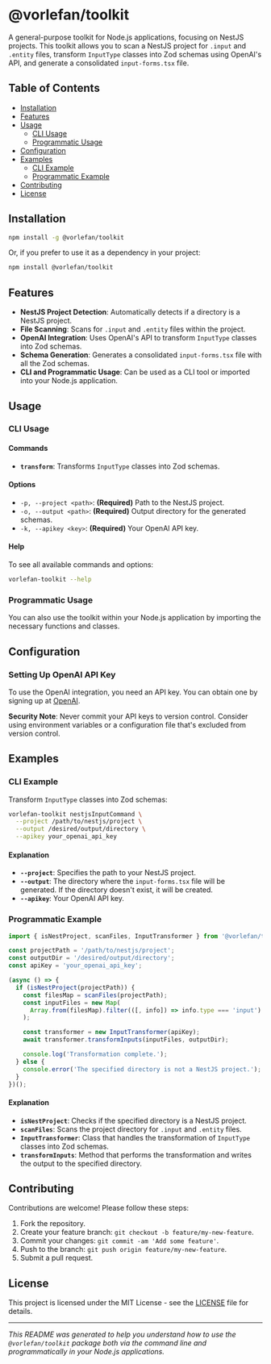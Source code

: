 # @vorlefan/toolkit

A general-purpose toolkit for Node.js applications, focusing on NestJS projects. This toolkit allows you to scan a NestJS project for `.input` and `.entity` files, transform `InputType` classes into Zod schemas using OpenAI's API, and generate a consolidated `input-forms.tsx` file.

## Table of Contents

- [Installation](#installation)
- [Features](#features)
- [Usage](#usage)
  - [CLI Usage](#cli-usage)
  - [Programmatic Usage](#programmatic-usage)
- [Configuration](#configuration)
- [Examples](#examples)
  - [CLI Example](#cli-example)
  - [Programmatic Example](#programmatic-example)
- [Contributing](#contributing)
- [License](#license)

## Installation

```bash
npm install -g @vorlefan/toolkit
```

Or, if you prefer to use it as a dependency in your project:

```bash
npm install @vorlefan/toolkit
```

## Features

- **NestJS Project Detection**: Automatically detects if a directory is a NestJS project.
- **File Scanning**: Scans for `.input` and `.entity` files within the project.
- **OpenAI Integration**: Uses OpenAI's API to transform `InputType` classes into Zod schemas.
- **Schema Generation**: Generates a consolidated `input-forms.tsx` file with all the Zod schemas.
- **CLI and Programmatic Usage**: Can be used as a CLI tool or imported into your Node.js application.

## Usage

### CLI Usage

#### Commands

- **`transform`**: Transforms `InputType` classes into Zod schemas.

#### Options

- `-p, --project <path>`: **(Required)** Path to the NestJS project.
- `-o, --output <path>`: **(Required)** Output directory for the generated schemas.
- `-k, --apikey <key>`: **(Required)** Your OpenAI API key.

#### Help

To see all available commands and options:

```bash
vorlefan-toolkit --help
```

### Programmatic Usage

You can also use the toolkit within your Node.js application by importing the necessary functions and classes.

## Configuration

### Setting Up OpenAI API Key

To use the OpenAI integration, you need an API key. You can obtain one by signing up at [OpenAI](https://beta.openai.com/).

**Security Note**: Never commit your API keys to version control. Consider using environment variables or a configuration file that's excluded from version control.

## Examples

### CLI Example

Transform `InputType` classes into Zod schemas:

```bash
vorlefan-toolkit nestjsInputCommand \
  --project /path/to/nestjs/project \
  --output /desired/output/directory \
  --apikey your_openai_api_key
```

#### Explanation

- **`--project`**: Specifies the path to your NestJS project.
- **`--output`**: The directory where the `input-forms.tsx` file will be generated. If the directory doesn't exist, it will be created.
- **`--apikey`**: Your OpenAI API key.

### Programmatic Example

```typescript
import { isNestProject, scanFiles, InputTransformer } from '@vorlefan/toolkit';

const projectPath = '/path/to/nestjs/project';
const outputDir = '/desired/output/directory';
const apiKey = 'your_openai_api_key';

(async () => {
  if (isNestProject(projectPath)) {
    const filesMap = scanFiles(projectPath);
    const inputFiles = new Map(
      Array.from(filesMap).filter(([, info]) => info.type === 'input')
    );

    const transformer = new InputTransformer(apiKey);
    await transformer.transformInputs(inputFiles, outputDir);

    console.log('Transformation complete.');
  } else {
    console.error('The specified directory is not a NestJS project.');
  }
})();
```

#### Explanation

- **`isNestProject`**: Checks if the specified directory is a NestJS project.
- **`scanFiles`**: Scans the project directory for `.input` and `.entity` files.
- **`InputTransformer`**: Class that handles the transformation of `InputType` classes into Zod schemas.
- **`transformInputs`**: Method that performs the transformation and writes the output to the specified directory.

## Contributing

Contributions are welcome! Please follow these steps:

1. Fork the repository.
2. Create your feature branch: `git checkout -b feature/my-new-feature`.
3. Commit your changes: `git commit -am 'Add some feature'`.
4. Push to the branch: `git push origin feature/my-new-feature`.
5. Submit a pull request.

## License

This project is licensed under the MIT License - see the [LICENSE](LICENSE) file for details.

---

*This README was generated to help you understand how to use the `@vorlefan/toolkit` package both via the command line and programmatically in your Node.js applications.*
